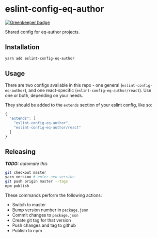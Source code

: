 # eslint-config-eq-author

[![Greenkeeper badge](https://badges.greenkeeper.io/ONSdigital/eslint-config-eq-author.svg)](https://greenkeeper.io/)

Shared config for eq-author projects.

## Installation

```bash
yarn add eslint-config-eq-author
```

## Usage

There are two configs available in this repo - one general (`eslint-config-eq-author`), and one react-specific (`eslint-config-eq-author/react`). Use one or both, depending on your needs.

They should be added to the `extends` section of your eslint config, like so:

```js
{
  "extends": [
    "eslint-config-eq-author",
    "eslint-config-eq-author/react"
  ]
}
```

## Releasing

_**TODO:** automate this_

```bash
git checkout master
yarn version # enter new version
git push origin master --tags
npm publish
```

These commands perform the following actions:

* Switch to master
* Bump version number in `package.json`
* Commit changes to `package.json`
* Create git tag for that version
* Push changes and tag to github
* Publish to npm